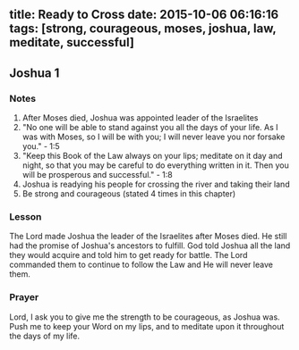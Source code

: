 title: Ready to Cross
date: 2015-10-06 06:16:16
tags: [strong, courageous, moses, joshua, law, meditate, successful]
---

## Joshua 1

### Notes

1. After Moses died, Joshua was appointed leader of the Israelites
2. "No one will be able to stand against you all the days of your life. As I was with Moses, so I will be with you; I will never leave you nor forsake you." - 1:5
3. "Keep this Book of the Law always on your lips; meditate on it day and night, so that you may be careful to do everything written in it. Then you will be prosperous and successful." - 1:8
4. Joshua is readying his people for crossing the river and taking their land
5. Be strong and courageous (stated 4 times in this chapter)

### Lesson

The Lord made Joshua the leader of the Israelites after Moses died. He still had the promise of Joshua's ancestors to fulfill. God told Joshua all the land they would acquire and told him to get ready for battle. The Lord commanded them to continue to follow the Law and He will never leave them.

### Prayer

Lord, I ask you to give me the strength to be courageous, as Joshua was. Push me to keep your Word on my lips, and to meditate upon it throughout the days of my life.
